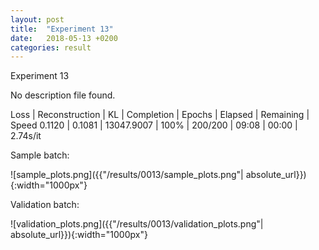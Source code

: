 ```yaml
---
layout: post
title:  "Experiment 13"
date:   2018-05-13 +0200
categories: result
---
```

Experiment 13

No description file found.

Loss | Reconstruction | KL | Completion | Epochs | Elapsed | Remaining | Speed
0.1120 | 0.1081 | 13047.9007 | 100% | 200/200 | 09:08 | 00:00 | 2.74s/it



Sample batch:

![sample_plots.png]({{"/results/0013/sample_plots.png"| absolute_url}}){:width="1000px"}

Validation batch:

![validation_plots.png]({{"/results/0013/validation_plots.png"| absolute_url}}){:width="1000px"}

